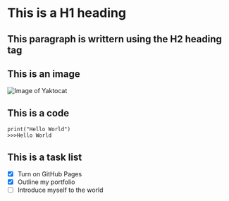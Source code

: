 # This is a H1 heading

## This paragraph is writtern using the H2 heading tag

## This is an image
![Image of Yaktocat](https://octodex.github.com/images/yaktocat.png)

## This is a code
```
print("Hello World")
>>>Hello World
```

## This is a task list
- [X] Turn on GitHub Pages
- [X] Outline my portfolio
- [ ] Introduce myself to the world
